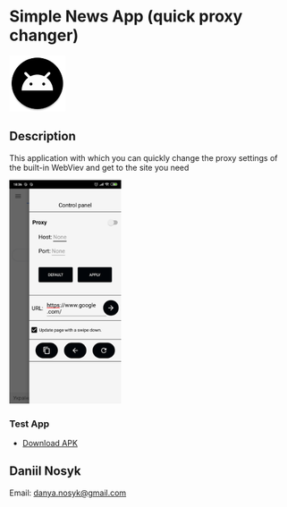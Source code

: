 
# Simple News App (quick proxy changer)
<p align="left">
  <img src="app/src/main/res/mipmap-xxxhdpi/ic_launcher_round.png" width="100" title="hover text">
</p>



## Description

This application with which you can quickly change the proxy settings of the built-in WebViev and get to the site you need

<p align="left">
  <img src="app/src/main/assets/Screenshot_2019-10-09-18-36-34-328_com.infnitum.universal_proxy_webview.png" width="200" title="hover text">
</p>


### Test App
* [Download APK](https://github.com/infinitum1984/UniversalProxyWebView/blob/master/app/src/main/assets/proxy_webview.apk) 



## Daniil Nosyk

Email: danya.nosyk@gmail.com

